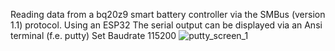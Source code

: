 Reading data from a bq20z9 smart battery controller via the SMBus (version 1.1) protocol. Using an ESP32
The serial output can be displayed via an Ansi terminal (f.e. putty)
Set Baudrate 115200
![putty_screen_1](../pictures/putty_screen_1.jpg)
